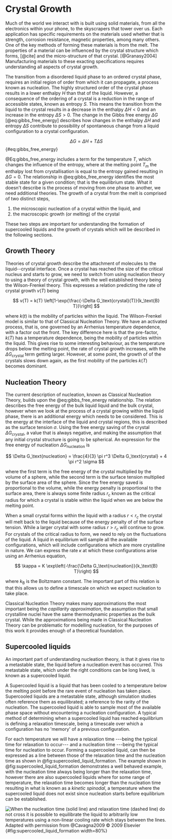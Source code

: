 # Crystal Growth

Much of the world we interact with is built using solid materials,
from all the electronics within your phone,
to the skyscrapers that tower over us.
Each application has specific requirements on the materials used
whether that is strength, corrosion resistance, magnetic properties, among many others.
One of the key methods of forming these materials is from the melt.
The properties of a material can be influenced by
the crystal structure which forms, [@cite]
and the micro-structure of that crystal. [@Granasy2004]
Manufacturing materials to these exacting specifications
requires understanding all aspects of crystal growth.

The transition from a disordered liquid phase to an ordered crystal phase,
requires an initial region of order from which it can propagate,
a process known as nucleation.
The highly structured order of the crystal phase results in
a lower enthalpy $H$ than that of the liquid.
However, a consequence of the ordering of a crystal
is a reduction in the range of accessible states,
known as entropy $S$.
This means the transition from the liquid to the crystal
results in a decrease in the enthalpy $\Delta H < 0$
and an increase in the entropy $\Delta S > 0$.
The change in the Gibbs free energy $\Delta G$ [@eq:gibbs_free_energy]
describes how changes in the enthalpy $\Delta H$ and entropy $\Delta S$
contribute to possibility of spontaneous change from
a liquid configuration to a crystal configuration.

$$ \Delta G = \Delta H + T \Delta S $$ {#eq:gibbs_free_energy}

@Eq:gibbs_free_energy includes a term for the temperature $T$,
which changes the influence of the entropy,
where at the melting point $T_m$
the enthalpy lost from crystallisation
is equal to the entropy gained
resulting in $\Delta G = 0$.
The relationship in @eq:gibbs_free_energy
identifies the most stable state for a given condition;
that is the equilibrium state.
What it doesn't describe is the process
of moving from one phase to another,
we need additional theories.
The growth of a crystal from the melt
is comprised of two distinct steps,

1. the microscopic nucleation of a crystal within the liquid, and
2. the macroscopic growth (or melting) of the crystal

These two steps are important for understanding
the formation of supercooled liquids
and the growth of crystals
which will be described in the following sections.

## Growth Theory

Theories of crystal growth
describe the attachment of molecules to the liquid--crystal interface.
Once a crystal has reached the size of the
critical nucleus and starts to grow,
we need to switch from using nucleation theory
to using a theory of crystal growth,
with the well established theory being the Wilson-Frenkel theory.
This expresses a relation predicting
the rate of crystal growth $v(T)$ being

$$ v(T) = k(T) \left[1-\exp{\frac{-\Delta G_\text{crystal}(T)}{k_\text{B} T}}\right] $$

where $k(t)$ is the mobility of particles within the liquid.
The Wilson-Frenkel model is similar to that of Classical Nucleation Theory.
We have an activated process,
that is, one governed by an Arrhenius temperature dependence,
with a factor out the front.
The key difference here is that the pre-factor, $k(T)$
has a temperature dependence,
being the mobility of particles within the liquid.
This gives rise to some interesting behaviour,
as the temperature drops below the melting point,
the rate of crystal growth increases,
with the $\Delta G_\text{crystal}$ term getting larger.
However, at some point,
the growth of of the crystals slows down again,
as the first mobility of the particles $k(T)$
becomes dominant.

## Nucleation Theory

The current description of nucleation,
known as Classical Nucleation Theory,
builds upon the @eq:gibbs_free_energy relationship.
The relation describes the free energy
of the bulk liquid liquid and the bulk crystal,
however when we look at the process of
a crystal growing within the liquid phase,
there is an additional energy
which needs to be considered.
This is the energy at the interface of
the liquid and crystal regions,
this is described as the surface tension $\sigma$.
Using the free energy saving of the crystal $\Delta G_{crystal}$,
a value that is always negative,
and making the assumption that
any initial crystal structure is going to be spherical.
An expression for the free energy of nucleation $\Delta G_\text{nucleation}$ is

$$ \Delta G_\text{nucleation} = \frac{4}{3} \pi r^3 \Delta G_\text{crystal} + 4 \pi r^2 \sigma $$

where the first term is the free energy of the crystal
multiplied by the volume of a sphere,
while the second term is the surface tension
multiplied by the surface area of the sphere.
Since the free energy saved is proportional to the volume,
while the energy penalty is proportional to the surface area,
there is always some finite radius $r_c$
known as the critical radius
for which a crystal is stable within the liquid
when we are below the melting point.

When a small crystal forms within the liquid
with a radius $r < r_c$
the crystal will melt back to the liquid
because of the energy penalty of of the surface tension.
While a larger crystal with some radius $r > r_c$
will continue to grow.
For crystals of the critical radius to form,
we need to rely on the fluctuations of the liquid.
A liquid in equilibrium will sample
all the available configurations,
which will include configurations which are
more crystalline in nature.
We can express the rate $\kappa$ at which these configurations
arise using an Arrhenius equation,

$$ \kappa = K \exp\left(-\frac{\Delta G_\text{nucleation}}{k_\text{B} T}\right) $$

where $k_\text{B}$ is the Boltzmann constant.
The important part of this relation is that this allows us
to define a timescale on which we expect nucleation to take place.

Classical Nucleation Theory makes many approximations
the most important being the *capillarity approximation*,
the assumption that small crystalline nuclei
have the same thermodynamic properties as the bulk crystal.
While the approximations being made in Classical Nucleation Theory
can be problematic for modelling nucleation,
for the purposes of this work
it provides enough of a theoretical foundation.

## Supercooled liquids

An important part of understanding nucleation theory,
is that it gives rise to a metastable state,
the liquid before a nucleation event has occurred.
This metastable state,
which under the right conditions can be long lived,
is known as a supercooled liquid.

A Supercooled liquid is a liquid
that has been cooled to a temperature below the melting point
before the rare event of nucleation has taken place.
Supercooled liquids are a metastable state,
although simulation studies often reference them as equilibrated;
a reference to the rarity of the nucleation.
The supercooled liquid is able to sample
most of the available phase space
without encountering a nucleation configuration.
A typical method of determining when a supercooled liquid
has reached equilibrium is defining a relaxation timescale,
being a timescale over which a configuration
has no 'memory' of a previous configuration.

For each temperature we will have a relaxation time
---being the typical time for relaxation to occur---
and a nucleation time
---being the typical time for nucleation to occur.
Forming a supercooled liquid,
can then be expressed as a line between those of
the relaxation time and the nucleation time
as shown in @fig:supercooled_liquid_formation.
The example shown in @fig:supercooled_liquid_formation
demonstrates a well behaved example,
with the nucleation time always
being longer than the relaxation time, however
there are also supercooled liquids
where for some range of temperature,
the relaxation time becomes longer than the nucleation time
resulting in what is known as a *kinetic spinodal*,
a temperature where the supercooled liquid does not exist
since nucleation starts before equilibrium can be established.

![When the nucleation time (solid line) and relaxation time (dashed line) do not cross
it is possible to equilibrate the liquid to arbitrarily low temperatures
using a non-linear cooling rate which stays between the lines.\
*Adapted with permission from @Cavagna2009 © 2009 Elsevier*
](../01_Introduction/figures/supercooled_liquid_formation.jpg){#fig:supercooled_liquid_formation width=80%}

